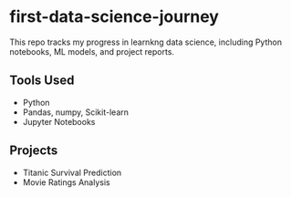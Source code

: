 # first-data-science-journey
This repo tracks my progress in learnkng data science, including Python notebooks, ML models, and project reports.

## Tools Used
- Python
- Pandas, numpy, Scikit-learn
- Jupyter Notebooks

## Projects
- Titanic Survival Prediction
- Movie Ratings Analysis
